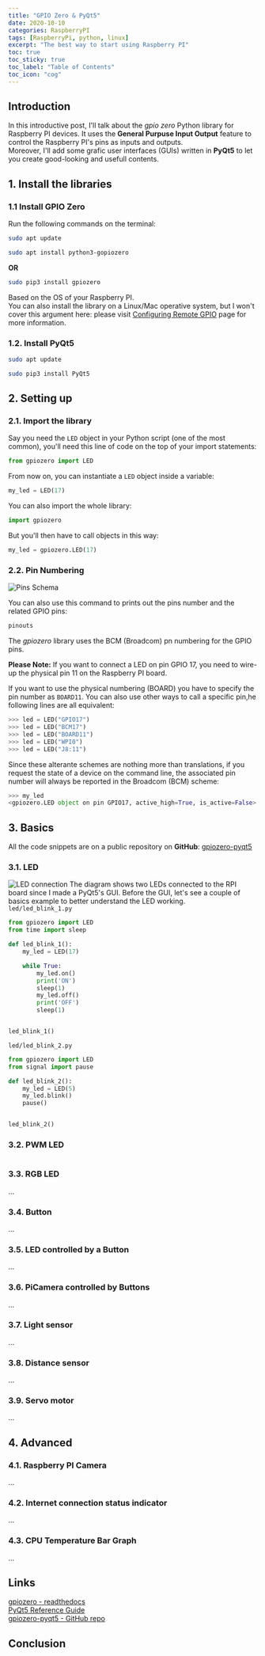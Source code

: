 ```yaml
---
title: "GPIO Zero & PyQt5"
date: 2020-10-10
categories: RaspberryPI
tags: [RaspberryPi, python, linux]
excerpt: "The best way to start using Raspberry PI"
toc: true
toc_sticky: true
toc_label: "Table of Contents"
toc_icon: "cog"
---
```


## Introduction
In this introductive post, I'll talk about the *gpio zero* Python library for Raspberry PI devices. It uses the **General Purpuse Input Output** feature to control the Raspberry PI's pins as inputs and outputs.<br>
Moreover, I'll add some grafic user interfaces (GUIs) written in **PyQt5** to let you create good-looking and usefull contents.

## 1. Install the libraries
### 1.1 Install GPIO Zero
Run the following commands on the terminal:
```bash
sudo apt update
```

```bash
sudo apt install python3-gopiozero
```
**OR**
```bash
sudo pip3 install gpiozero
```
Based on the OS of your Raspberry PI.<br>
You can also install the library on a Linux/Mac operative system, but I won't cover this argument here: please visit [Configuring Remote GPIO](https://gpiozero.readthedocs.io/en/stable/remote_gpio.html) page for more information.

### 1.2. Install PyQt5
```bash
sudo apt update
```

```bash
sudo pip3 install PyQt5
```

## 2. Setting up
### 2.1. Import the library
Say you need the `LED` object in your Python script (one of the most common), you'll need this line of code on the top of your import statements:
```python
from gpiozero import LED
```

From now on, you can instantiate a `LED` object inside a variable:
```python
my_led = LED(17)
```

You can also import the whole library:
```python
import gpiozero
```

But you'll then have to call objects in this way:
```python
my_led = gpiozero.LED(17)
```

### 2.2. Pin Numbering
![Pins Schema](/assets/images/posts/raspberrypi-arduino/raspberrypi/gpio-first-steps/pin_layout.jpg)


You can also use this command to prints out the pins number and the related GPIO pins:
```bash
pinouts
```

The *gpiozero* library uses the BCM (Broadcom) pn numbering for the GPIO pins.<br>

**Please Note:** If you want to connect a LED on pin GPIO 17, you need to wire-up the physical pin 11 on the Raspberry PI board.<br>

If you want to use the physical numbering (BOARD) you have to specify the pin number as `BOARD11`. You can also use other ways to call a specific pin,he following lines are all equivalent:
```python
>>> led = LED("GPIO17")
>>> led = LED("BCM17")
>>> led = LED("BOARD11")
>>> led = LED("WPI0")
>>> led = LED("J8:11")
```

Since these alterante schemes are nothing more than translations, if you request the state of a device on the command line, the associated pin number will always be reported in the Broadcom (BCM) scheme:
```python
>>> my_led
<gpiozero.LED object on pin GPIO17, active_high=True, is_active=False>
```

## 3. Basics
All the code snippets are on a public repository on **GitHub**:  [gpiozero-pyqt5](https://github.com/PitPietro/gpiozero-pyqt5)

### 3.1. LED
![LED connection](/assets/images/posts/raspberrypi-arduino/raspberrypi/gpio-first-steps/led_2.png)
The diagram shows two LEDs connected to the RPI board since I made a PyQt5's GUI. Before the GUI, let's see a couple of basics example to better understand the LED working.<br>
`led/led_blink_1.py`
```python
from gpiozero import LED
from time import sleep

def led_blink_1():
    my_led = LED(17)

    while True:
        my_led.on()
        print('ON')
        sleep(1)
        my_led.off()
        print('OFF')
        sleep(1)


led_blink_1()
```

`led/led_blink_2.py`
```python
from gpiozero import LED
from signal import pause

def led_blink_2():
    my_led = LED(5)
    my_led.blink()
    pause()


led_blink_2()
```


### 3.2. PWM LED
```python

```

### 3.3. RGB LED
...

### 3.4. Button
...

### 3.5. LED controlled by a Button
...

### 3.6. PiCamera controlled by Buttons
...

### 3.7. Light sensor
...

### 3.8. Distance sensor
...

### 3.9. Servo motor
...

## 4. Advanced

### 4.1. Raspberry PI Camera
...

### 4.2. Internet connection status indicator
...

### 4.3. CPU Temperature Bar Graph
...

## Links
[gpiozero - readthedocs](https://gpiozero.readthedocs.io/en/stable/)<br>
[PyQt5 Reference Guide](https://www.riverbankcomputing.com/static/Docs/PyQt5/)<br>
[gpiozero-pyqt5 - GitHub repo](https://github.com/PitPietro/gpiozero-pyqt5)

## Conclusion

